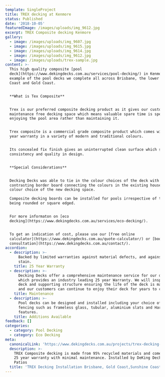 ```yaml
---
template: SingleProject
title: TREX decking at Kenmore
status: Published
date: '2018-10-05'
featuredImage: /images/uploads/img_9612.jpg
excerpt: TREX Composite decking Kenmore
gallery:
  - image: /images/uploads/img_9607.jpg
  - image: /images/uploads/img_9615.jpg
  - image: /images/uploads/img_9614.jpg
  - image: /images/uploads/img_9612.jpg
  - image: /images/uploads/trex-sample.jpg
content: >-
  This high quality composite [pool
  deck](https://www.dekingdecks.com.au/services/pool-decking/) in Kenmore is an
  example of the pool decks we complete all across Brisbane, the lower Sunshine
  Coast and Gold Coast.


  **What is Tex Composite**


  Trex is our preferred composite decking product as it gives our customers a
  maintenance free decking space which means valuable spare time is spent
  enjoying the pool area rather than maintaining it.


  Trex composite is a commercial grade composite product which comes with a 25
  year warranty in a variety of modern and traditional colours. 


  Its concealed fix finish gives an uninterrupted clean surface which speaks to
  consistency and quality in design.


  **Special Considerations**


  Decking Decks was able to tie in the colour choices of the deck with a
  contrasting border board connecting the colours in the existing house to the
  colour choice of the new decking space.

  Composite decking boards can be installed for pools irrespective of the shape
  being rounded or square edged.


  For more informaton on [eco
  decking](https://www.dekingdecks.com.au/services/eco-decking/). 


  To get an indication of cost, please use our [free online
  calculator](https://www.dekingdecks.com.au/quote-calculator/) or [book a free
  consultation](https://www.dekingdecks.com.au/contact/).
accordion:
  - description: >-
      Backed by limited warranties against material defects, and against fade &
      stain.
    title: 25 Year Warranty
  - description: >-
      Decking Decks offer a comprehensive maintenance service for our decks
      which provides an industry leading 25 year Warranty. We will inspect the
      deck and supporting structure ensuring the life of the deck is maximized
      and our customers can continue to enjoy their deck for years to come.
    title: Maintenance
  - description: >-
      Pool decks can be designed and installed including your choice of pool
      fencing such as frameless glass, tubular, aluminium slats and Hardwood
      features.
    title: Additions Available
feedback: []
categories:
  - category: Pool Decking
  - category: Eco Decking
meta:
  canonicalLink: 'https://www.dekingdecks.com.au/projects/trex-decking-at-kenmore/'
  description: >-
    TREX Composite decking is made from 95% recycled materials and comes with a
    25 year warranty with minimal maintenance. Installed by DeKing Decks and
    Patios
  title: 'TREX Decking Installation Brisbane, Gold Coast,Sunshine Coast '
---
```


